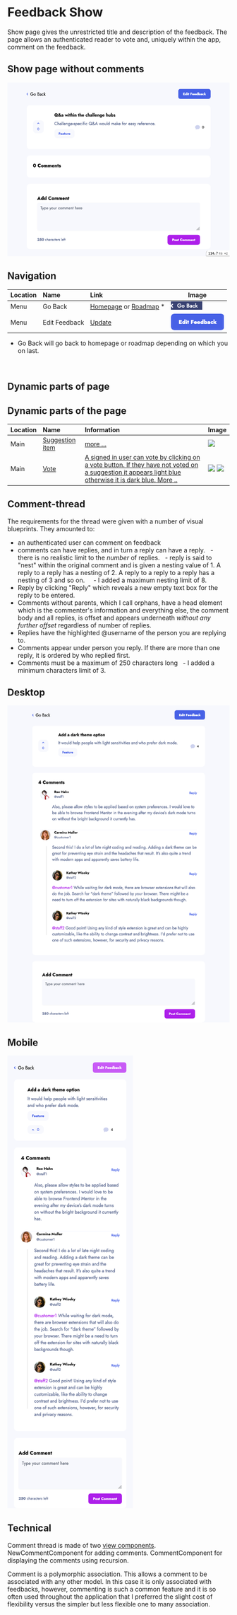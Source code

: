 # Feedback Show

Show page gives the unrestricted title and description of the feedback. The page allows an authenticated reader to vote and, uniquely within the app, comment on the feedback.

## Show page without comments

![Desktop-empty](../../images/feedback_show_empty-desktop.png)


## Navigation

|Location | Name          |   Link                      | Image
|:--------|:--------------|:----------------------------|-------------------------|
| Menu    | Go Back       | [Homepage](../homepage.md) or [Roadmap](../roadmap.md) *| ![](../../images/feedback_show_go_back.png)| 
| Menu    | Edit Feedback | [Update](update.md)         | ![](../../images/feedback_show_edit_feedback.png)|
* Go Back will go back to homepage or roadmap depending on which you on last.
<br>

## Dynamic parts of page

## Dynamic parts of the page

|Location | Name                  | Information | Image        |
|:--------|:----------------------|:------------|:-------------|
| Main    | [Suggestion item](detailed/feedback_view_item.md) | [more ...](detailed/feedback_view_item.md) | ![](../images/roadmap_feedback_view_item.png)|
| Main    | [Vote](detailed/vote.md) | [A signed in user can vote by clicking on a vote button. If they have not voted on a suggestion it appears light blue otherwise it is dark blue. More ..](detailed/vote.md) | ![](../images/unvoted.png) ![](../images/voted.png) |


## Comment-thread

The requirements for the thread were given with a number of visual blueprints. They amounted to:

- an authenticated user can comment on feedback
- comments can have replies, and in turn a reply can have a reply.
  - there is no realistic limit to the *number* of replies.
  - reply is said to "nest" within the original comment and is given a nesting value of 1. A reply to a reply has a nesting of 2. A reply to a reply to a reply has a nesting of 3 and so on.
    - I added a maximum nesting limit of 8.
- Reply by clicking "Reply" which reveals a new empty text box for the reply to be entered.
- Comments without parents, which I call orphans, have a head element which is the commenter's information and everything else, the comment body and all replies, is offset and appears underneath *without any further offset* regardless of number of replies.
- Replies have the highlighted @username of the person you are replying to.
- Comments appear under person you reply. If there are more than one reply, it is ordered by who replied first.
- Comments must be a maximum of 250 characters long
  - I added a minimum characters limit of 3.

## Desktop

![Desktop](../../images/feedback_show-desktop.png)

## Mobile

![Mobile](../../images/feedback_show-mobile.png)


## Technical

Comment thread is made of two [view components](https://github.com/github/view_component). NewCommentComponent for adding comments. CommentComponent for displaying the comments using recursion.

Comment is a polymorphic association. This allows a comment to be associated with any other model. In this case it is only associated with feedbacks, however, commenting is such a common feature and it is so often used throughout the application that I preferred the slight cost of flexibility versus the simpler but less flexible one to many association.
